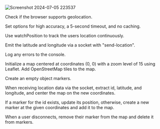 ![Screenshot 2024-07-05 223537](https://github.com/abhishekumar09/Realtime_Tracker/assets/96674255/44539e0c-0edc-4d03-ba3e-0f0b8308a246)


Check if the browser supports geolocation.

Set options for high accuracy, a 5-second timeout, and no caching.

Use watchPosition to track the users location continuously.

Emit the latitude and longitude via a socket with "send-location".

Log any errors to the console.

Initialize a map centered at coordinates (0, 0) with a zoom level of 15 using Leaflet. Add OpenStreetMap tiles to the map.

Create an empty object markers.

When receiving location data via the socket, extract id, latitude, and longitude, and center the map on the new coordinates.

If a marker for the id exists, update its position, otherwise, create a new marker at the given coordinates and add it to the map.

When a user disconnects, remove their marker from the map and delete it from markers.
